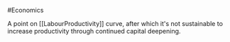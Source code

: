 #Economics 

A point on [[LabourProductivity]] curve, after which it's not sustainable to increase productivity through continued capital deepening. 